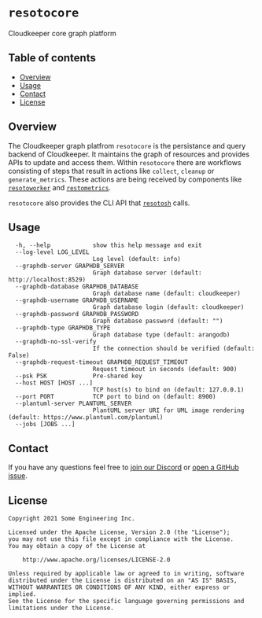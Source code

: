 # `resotocore`
Cloudkeeper core graph platform


## Table of contents

* [Overview](#overview)
* [Usage](#usage)
* [Contact](#contact)
* [License](#license)


## Overview
The Cloudkeeper graph platfrom `resotocore` is the persistance and query backend of Cloudkeeper. It maintains the graph
of resources and provides APIs to update and access them. Within `resotocore` there are workflows consisting of steps
that result in actions like `collect`, `cleanup` or `generate_metrics`. These actions are being received by components
like [`resotoworker`](../resotoworker/) and [`restometrics`](../restometrics/).

`resotocore` also provides the CLI API that [`resotosh`](../resotosh/) calls.


## Usage
```
  -h, --help            show this help message and exit
  --log-level LOG_LEVEL
                        Log level (default: info)
  --graphdb-server GRAPHDB_SERVER
                        Graph database server (default: http://localhost:8529)
  --graphdb-database GRAPHDB_DATABASE
                        Graph database name (default: cloudkeeper)
  --graphdb-username GRAPHDB_USERNAME
                        Graph database login (default: cloudkeeper)
  --graphdb-password GRAPHDB_PASSWORD
                        Graph database password (default: "")
  --graphdb-type GRAPHDB_TYPE
                        Graph database type (default: arangodb)
  --graphdb-no-ssl-verify
                        If the connection should be verified (default: False)
  --graphdb-request-timeout GRAPHDB_REQUEST_TIMEOUT
                        Request timeout in seconds (default: 900)
  --psk PSK             Pre-shared key
  --host HOST [HOST ...]
                        TCP host(s) to bind on (default: 127.0.0.1)
  --port PORT           TCP port to bind on (default: 8900)
  --plantuml-server PLANTUML_SERVER
                        PlantUML server URI for UML image rendering (default: https://www.plantuml.com/plantuml)
  --jobs [JOBS ...]
```


## Contact
If you have any questions feel free to [join our Discord](https://discord.gg/someengineering) or [open a GitHub issue](https://github.com/someengineering/cloudkeeper/issues/new).


## License
```
Copyright 2021 Some Engineering Inc.

Licensed under the Apache License, Version 2.0 (the "License");
you may not use this file except in compliance with the License.
You may obtain a copy of the License at

    http://www.apache.org/licenses/LICENSE-2.0

Unless required by applicable law or agreed to in writing, software
distributed under the License is distributed on an "AS IS" BASIS,
WITHOUT WARRANTIES OR CONDITIONS OF ANY KIND, either express or implied.
See the License for the specific language governing permissions and
limitations under the License.
```
